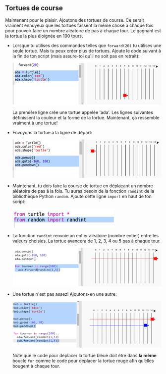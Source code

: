 ## Tortues de course

Maintenant pour le plaisir. Ajoutons des tortues de course. Ce serait vraiment ennuyeux que les tortues fassent la même chose à chaque fois pour pouvoir faire un nombre aléatoire de pas à chaque tour. Le gagnant est la tortue la plus éloignée en 100 tours.

+ Lorsque tu utilises des commandes telles que `forward(20)` tu utilises une seule tortue. Mais tu peux créer plus de tortues. Ajoute le code suivant à la fin de ton script (mais assure-toi qu'il ne soit pas en retrait):
    
    ![capture d'écran](images/race-red.png)
    
    La première ligne crée une tortue appelée 'ada'. Les lignes suivantes définissent la couleur et la forme de la tortue. Maintenant, ça ressemble vraiment à une tortue!

+ Envoyons la tortue à la ligne de départ:
    
    ![capture d'écran](images/race-start.png)

+ Maintenant, tu dois faire la course de tortue en déplaçant un nombre aléatoire de pas à la fois. Tu auras besoin de la fonction `randint` de la bibliothèque Python `random`. Ajoute cette ligne `import` en haut de ton script:
    
    ![capture d'écran](images/race-randint.png)

+ La fonction `randint` renvoie un entier aléatoire (nombre entier) entre les valeurs choisies. La tortue avancera de 1, 2, 3, 4 ou 5 pas à chaque tour.
    
    ![capture d'écran](images/race-random.png)

+ Une tortue n'est pas assez! Ajoutons-en une autre:
    
    ![capture d'écran](images/race-blue.png)
    
    Note que le code pour déplacer la tortue bleue doit être dans **la même** boucle `for` comme le code pour déplacer la tortue rouge afin qu’elles bougent à chaque tour.